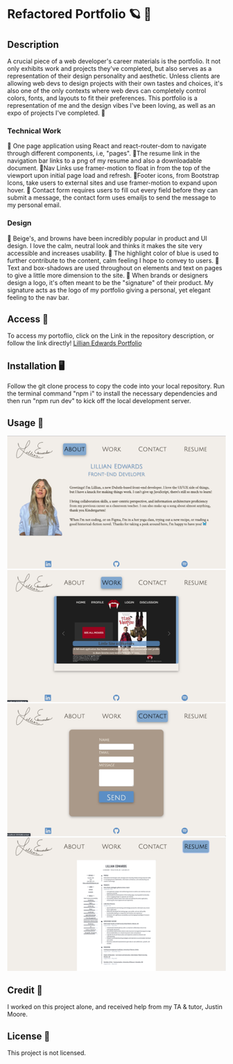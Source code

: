 # Refactored Portfolio  🪐 👡

## Description

A crucial piece of a web developer's career materials is the portfolio. It not only exhibits work and projects they've completed, but also serves as a representation of their design personality and aesthetic. Unless clients are allowing web devs to design projects with their own tastes and choices, it's also one of the only contexts where web devs can completely control colors, fonts, and layouts to fit their preferences. This portfolio is a representation of me and the design vibes I've been loving, as well as an expo of projects I've completed. 🪩

### Technical Work

📐 One page application using React and react-router-dom to navigate through different components, i.e, "pages".
📐The resume link in the navigation bar links to a png of my resume and also a downloadable document.
📐Nav Links use framer-motion to float in from the top of the viewport upon initial page load and refresh. 
📐Footer icons, from Bootstrap Icons, take users to external sites and use framer-motion to expand upon hover.
📐 Contact form requires users to fill out every field before they can submit a message, the contact form uses emailjs to send the message to my personal email. 

### Design

🎨 Beige's, and browns have been incredibly popular in product and UI design. I love the calm, neutral look and thinks it makes the site very accessible and increases usability. 
🎨 The highlight color of blue is used to further contribute to the content, calm feeling I hope to convey to users. 
🎨 Text and box-shadows are used throughout on elements and text on pages to give a little more dimension to the site. 
🎨 When brands or designers design a logo, it's often meant to be the "signature" of their product. My signature acts as the logo of my portfolio giving a personal, yet elegant feeling to the nav bar. 



## Access 🔗

To access my portoflio, click on the  Link in the repository description, or follow the link directly! [Lillian Edwards Portfolio](https://magnificent-churros-a12606.netlify.app)

## Installation 🖥️

Follow the git clone process to copy the code into your local repository. Run the terminal command "npm i" to install the necessary dependencies and then run "npm run dev" to kick off the local development server. 

## Usage 📸
![Alt text](./public/PortfolioAbout.png)
![Alt text](./public/PortfolioWork.png)
![alt text](./public/PortfolioContact.png)
![Alt text](./public/PortfolioResume.png)

## Credit 👤

I worked on this project alone, and received help from my TA & tutor, Justin Moore. 

## License 🪪

This project is not licensed.

